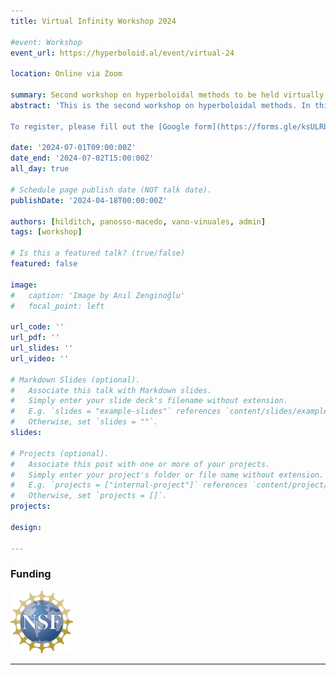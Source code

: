 ```yaml
---
title: Virtual Infinity Workshop 2024

#event: Workshop
event_url: https://hyperboloid.al/event/virtual-24

location: Online via Zoom

summary: Second workshop on hyperboloidal methods to be held virtually.
abstract: 'This is the second workshop on hyperboloidal methods. In this workshop, we will focus on coming up with new research ideas and forming collaborations among participants. Sharing of ideas will be facilitated by short, 20-minute talks on recent developments in hyperboloidal methods. The workshop will be held virtually.

To register, please fill out the [Google form](https://forms.gle/ksULRbBH6fW4VkNh9).'

date: '2024-07-01T09:00:00Z'
date_end: '2024-07-02T15:00:00Z'
all_day: true

# Schedule page publish date (NOT talk date).
publishDate: '2024-04-18T00:00:00Z'

authors: [hilditch, panosso-macedo, vano-vinuales, admin]
tags: [workshop]

# Is this a featured talk? (true/false)
featured: false

image:  
#   caption: 'Image by Anıl Zenginoğlu'
#   focal_point: left

url_code: ''
url_pdf: ''
url_slides: ''
url_video: ''

# Markdown Slides (optional).
#   Associate this talk with Markdown slides.
#   Simply enter your slide deck's filename without extension.
#   E.g. `slides = "example-slides"` references `content/slides/example-slides.md`.
#   Otherwise, set `slides = ""`.
slides:

# Projects (optional).
#   Associate this post with one or more of your projects.
#   Simply enter your project's folder or file name without extension.
#   E.g. `projects = ["internal-project"]` references `content/project/deep-learning/index.md`.
#   Otherwise, set `projects = []`.
projects:

design: 

---
```


### Funding

<section class="logo-list">
    <div class="container">
        <div class="row">
            <div class="col-lg-4 col-sm-12">
                <img src="/uploads/Copenhagen-23-Logos/nsf_logo.jpg" style="width:auto;height:100px;" alt="UMD Logo">
            </div>
        </div>
    </div>
</section>

---
